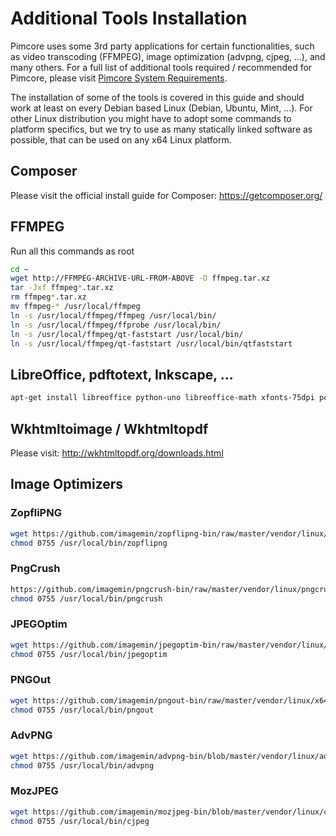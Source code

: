 # Additional Tools Installation

Pimcore uses some 3rd party applications for certain functionalities, such as video transcoding (FFMPEG), image optimization (advpng, cjpeg, ...), and many others. For a full list of additional tools required / recommended for Pimcore, please visit [Pimcore System Requirements](../01_System_Requirements.md). 

The installation of some of the tools is covered in this guide and should work at least on every Debian based Linux (Debian, Ubuntu, Mint, ...). 
For other Linux distribution you might have to adopt some commands to platform specifics, but we try to use as many statically linked software as possible, that can be used on any x64 Linux platform.  

## Composer 
Please visit the official install guide for Composer: https://getcomposer.org/


## FFMPEG

Run all this commands as root

```bash
cd ~
wget http://FFMPEG-ARCHIVE-URL-FROM-ABOVE -O ffmpeg.tar.xz
tar -Jxf ffmpeg*.tar.xz
rm ffmpeg*.tar.xz
mv ffmpeg-* /usr/local/ffmpeg
ln -s /usr/local/ffmpeg/ffmpeg /usr/local/bin/
ln -s /usr/local/ffmpeg/ffprobe /usr/local/bin/
ln -s /usr/local/ffmpeg/qt-faststart /usr/local/bin/
ln -s /usr/local/ffmpeg/qt-faststart /usr/local/bin/qtfaststart
```

## LibreOffice, pdftotext, Inkscape, ...

```bash 
apt-get install libreoffice python-uno libreoffice-math xfonts-75dpi poppler-utils inkscape libxrender1 libfontconfig1 ghostscript
```

## Wkhtmltoimage / Wkhtmltopdf
Please visit: http://wkhtmltopdf.org/downloads.html 

## Image Optimizers

### ZopfliPNG
```bash
wget https://github.com/imagemin/zopflipng-bin/raw/master/vendor/linux/zopflipng -O /usr/local/bin/zopflipng
chmod 0755 /usr/local/bin/zopflipng
```

### PngCrush 
```bash
https://github.com/imagemin/pngcrush-bin/raw/master/vendor/linux/pngcrush -O /usr/local/bin/pngcrush
chmod 0755 /usr/local/bin/pngcrush
```

### JPEGOptim
```bash
wget https://github.com/imagemin/jpegoptim-bin/raw/master/vendor/linux/jpegoptim -O /usr/local/bin/jpegoptim
chmod 0755 /usr/local/bin/jpegoptim
```

### PNGOut
```bash
wget https://github.com/imagemin/pngout-bin/raw/master/vendor/linux/x64/pngout -O /usr/local/bin/pngout
chmod 0755 /usr/local/bin/pngout
```

### AdvPNG
```bash
wget https://github.com/imagemin/advpng-bin/blob/master/vendor/linux/advpng -O /usr/local/bin/advpng
chmod 0755 /usr/local/bin/advpng
```

### MozJPEG
```bash
wget https://github.com/imagemin/mozjpeg-bin/blob/master/vendor/linux/cjpeg -O /usr/local/bin/cjpeg
chmod 0755 /usr/local/bin/cjpeg
```



